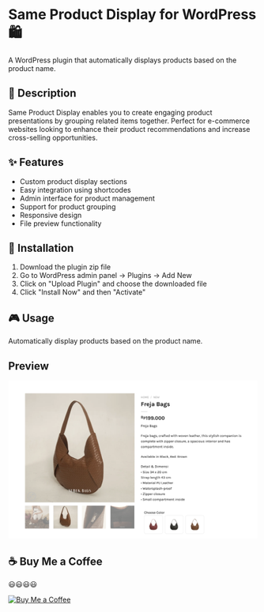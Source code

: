 # Same Product Display for WordPress 🛍️

A WordPress plugin that automatically displays products based on the product name.

## 📝 Description

Same Product Display enables you to create engaging product presentations by grouping related items together. Perfect for e-commerce websites looking to enhance their product recommendations and increase cross-selling opportunities.

## ✨ Features

- Custom product display sections
- Easy integration using shortcodes
- Admin interface for product management
- Support for product grouping
- Responsive design
- File preview functionality

## 🔧 Installation

1. Download the plugin zip file
2. Go to WordPress admin panel → Plugins → Add New
3. Click on "Upload Plugin" and choose the downloaded file
4. Click "Install Now" and then "Activate"

## 🎮 Usage
Automatically display products based on the product name.

## Preview

![Demo](https://raw.githubusercontent.com/bayurizki/same-product-display/main/preview.png)

## ☕ Buy Me a Coffee
😃😃😃😃  

[![Buy Me a Coffee](https://img.shields.io/badge/Buy%20Me%20a%20Coffee-PayPal-blue?style=flat&logo=paypal)](https://www.paypal.com/paypalme/byrzk) 